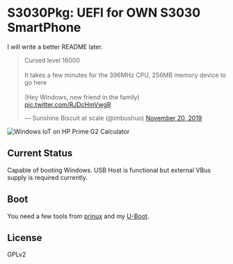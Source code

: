 # S3030Pkg: UEFI for OWN S3030 SmartPhone

I will write a better README later.

<blockquote class="twitter-tweet"><p lang="en" dir="ltr">Cursed level 16000<br><br>It takes a few minutes for the 396MHz CPU, 256MB memory device to go here<br><br>(Hey Windows, new friend in the family) <a href="https://t.co/RJDcHmVwgR">pic.twitter.com/RJDcHmVwgR</a></p>&mdash; Sunshine Biscuit at scale (@imbushuo) <a href="https://twitter.com/imbushuo/status/1197040920077594625?ref_src=twsrc%5Etfw">November 20, 2019</a></blockquote>

![Windows IoT on HP Prime G2 Calculator](https://pbs.twimg.com/media/EJy-wADU8AIzRoJ?format=jpg&name=4096x4096)

## Current Status

Capable of booting Windows. USB Host is functional but external VBus supply is required currently.

## Boot

You need a few tools from [prinux](https://github.com/zephray/prinux) and my [U-Boot](https://github.com/Vicc2008/uboot).

## License

GPLv2
